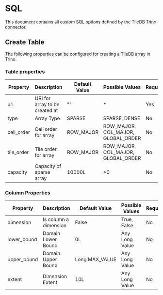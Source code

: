 # SQL

This document contains all custom SQL options defined by the TileDB Trino connector.

## Create Table

The following properties can be configured for creating a TileDB array in
Trino.

### Table properties

| Property | Description | Default Value | Possible Values | Required |
| -------- | ----------- | ------------- | --------------- | -------- |
| uri | URI for array to be created at | "" | * | Yes |
| type | Array Type | SPARSE | SPARSE, DENSE | No |
| cell_order | Cell order for array | ROW_MAJOR | ROW_MAJOR, COL_MAJOR, GLOBAL_ORDER | No |
| tile_order | Tile order for array | ROW_MAJOR | ROW_MAJOR, COL_MAJOR, GLOBAL_ORDER | No |
| capacity | Capacity of sparse array | 10000L | >0 | No |

### Column Properties

| Property | Description | Default Value | Possible Values | Required |
| -------- | ----------- | ------------- | --------------- | -------- |
| dimension | Is column a dimension | False | True, False | No |
| lower_bound | Domain Lower Bound | 0L | Any Long Value | No |
| upper_bound | Domain Upper Bound | Long.MAX_VALUE | Any Long Value | No |
| extent | Dimension Extent | 10L | Any Long Value | No |